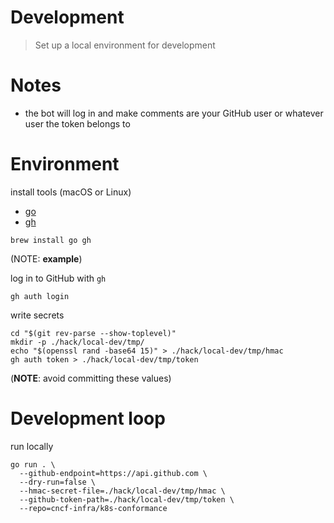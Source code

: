 # Development

> Set up a local environment for development

# Notes

- the bot will log in and make comments are your GitHub user or whatever user the token belongs to

# Environment

install tools (macOS or Linux)

- [go](https://go.dev)
- [gh](https://cli.github.com/)

```
brew install go gh
```

(NOTE: **example**)

log in to GitHub with `gh`

```
gh auth login
```

write secrets

```
cd "$(git rev-parse --show-toplevel)"
mkdir -p ./hack/local-dev/tmp/
echo "$(openssl rand -base64 15)" > ./hack/local-dev/tmp/hmac
gh auth token > ./hack/local-dev/tmp/token
```
(**NOTE**: avoid committing these values)

# Development loop

run locally

```
go run . \
  --github-endpoint=https://api.github.com \
  --dry-run=false \
  --hmac-secret-file=./hack/local-dev/tmp/hmac \
  --github-token-path=./hack/local-dev/tmp/token \
  --repo=cncf-infra/k8s-conformance
```

